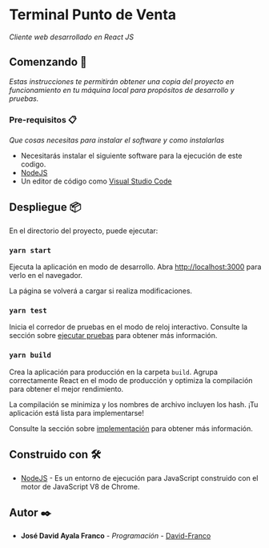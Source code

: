 # Terminal Punto de Venta

_Cliente web desarrollado en React JS_

## Comenzando 🚀

_Estas instrucciones te permitirán obtener una copia del proyecto en funcionamiento en tu máquina local para propósitos de desarrollo y pruebas._

### Pre-requisitos 📋

_Que cosas necesitas para instalar el software y como instalarlas_

* Necesitarás  instalar el siguiente software para la ejecución de este codigo.
* [NodeJS](https://nodejs.org/es/)
* Un editor de código como [Visual Studio Code](https://code.visualstudio.com/)

## Despliegue 📦

En el directorio del proyecto, puede ejecutar:

### `yarn start`

Ejecuta la aplicación en modo de desarrollo.
Abra [http://localhost:3000](http://localhost:3000) para verlo en el navegador.

La página se volverá a cargar si realiza modificaciones.

### `yarn test`

Inicia el corredor de pruebas en el modo de reloj interactivo.
Consulte la sección sobre [ejecutar pruebas](https://facebook.github.io/create-react-app/docs/running-tests) para obtener más información.

### `yarn build`

Crea la aplicación para producción en la carpeta `build`.
Agrupa correctamente React en el modo de producción y optimiza la compilación para obtener el mejor rendimiento.

La compilación se minimiza y los nombres de archivo incluyen los hash.
¡Tu aplicación está lista para implementarse!

Consulte la sección sobre [implementación](https://facebook.github.io/create-react-app/docs/deployment) para obtener más información.

## Construido con 🛠️

* [NodeJS](https://nodejs.org/es/) - Es un entorno de ejecución para JavaScript construido con el motor de JavaScript V8 de Chrome.

## Autor ✒️

* **José David Ayala Franco** - *Programación* - [David-Franco](https://github.com/DavidFranco3)
